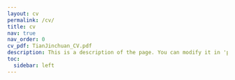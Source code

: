 ```yaml
---
layout: cv
permalink: /cv/
title: cv
nav: true
nav_order: 0
cv_pdf: TianJinchuan_CV.pdf
description: This is a description of the page. You can modify it in 'pages/_cv.md'. You can also change or remove the top pdf download button.
toc:
  sidebar: left
---
```

